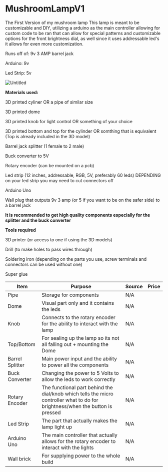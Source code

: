 # MushroomLampV1
The First Version of my mushroom lamp
This lamp is meant to be customizable and DIY, utilizing a arduino as the main controller allowing for custom code to be ran that can allow for special patterns and customizable options for the front brightness dial, as well since it uses addressable led's it allows for even more customization.

Runs off of: 9v 3 AMP barrel jack

Arduino: 9v

Led Strip: 5v

![Untitled](https://github.com/user-attachments/assets/47a2e66f-97d6-46ff-b654-8348a965a057)

**Materials used:**

3D printed cyliner OR a pipe of similar size

3D printed dome

3D printed knob for light control OR something of your choice

3D printed bottom and top for the cylinder OR somthing that is equivalent (Top is already included in the 3D model)

Barrel jack splitter (1 female to 2 male)

Buck converter to 5V

Rotary encoder (can be mounted on a pcb)

Led strip (12 inches, addressable, RGB, 5V, preferably 60 leds) DEPENDING on your led strip you may need to cut connectors off

Arduino Uno

Wall plug that outputs 9v 3 amp (or 5 if you want to be on the safer side) to a barrel jack

**It is recommended to get high quality components especially for the splitter and the buck converter**


**Tools required**

3D printer (or access to one if using the 3D models)

Drill (to make holes to pass wires through)

Soldering iron (depending on the parts you use, screw terminals and connectors can be used without one)

Super glue



|     Item      |                                                        Purpose                                                               |     Source    |     Price     |
| ------------- | ---------------------------------------------------------------------------------------------------------------------------- | ------------- | ------------- |
|Pipe           |Storage for components                                                                                                        |N/A|           |N/A|           |
|Dome           |Visual part only and it contains the leds                                                                                     |N/A|           |N/A|           |
|Knob           |Connects to the rotary encoder for the ability to interact with the lamp                                                      |N/A|           |N/A|           |
|Top/Bottom     |For sealing up the lamp so its not all falling out + mounting the Dome                                                        |N/A|           |N/A|           |
|Barrel Splitter|Main power input and the ability to power all the components                                                                  |N/A|           |N/A|           |
|Buck Converter |Changing the power to 5 Volts to allow the leds to work correctly                                                             |N/A|           |N/A|           |
|Rotary Encoder |The functional part behind the dial/knob which tells the micro controller what to do for brightness/when the button is pressed|N/A|           |N/A|           |
|Led Strip      |The part that actually makes the lamp light up                                                                                |N/A|           |N/A|           |
|Arduino Uno    |The main controller that actually allows for the rotary encoder to interact with the lights                                   |N/A|           |N/A|           |
|Wall brick     |For supplying power to the whole build                                                                                        |N/A|           |N/A|           |
